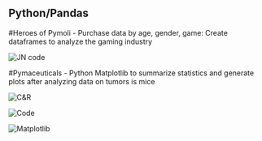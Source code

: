 ## Python/Pandas

#Heroes of Pymoli - Purchase data by age, gender, game:  Create dataframes to analyze the gaming industry

![JN code](https://github.com/brookecrofts/Gamer-analysis-Python/blob/master/pandas-challenge/HeroesOfPymoli/Heroes_Pymoli_example.PNG)

#Pymaceuticals - Python Matplotlib to summarize statistics and generate plots after analyzing data on tumors is mice

![C&R](https://github.com/brookecrofts/Gamer-analysis-Python/blob/master/Pymaceuticals/Correlation_Regression_Ex.PNG)

![Code](https://github.com/brookecrofts/Gamer-analysis-Python/blob/master/Pymaceuticals/Summary_statistics.PNG)

![Matplotlib]()
